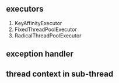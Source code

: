 ## executors

1. KeyAffinityExecutor
2. FixedThreadPoolExecutor
3. RadicalThreadPoolExecutor

## exception handler

## thread context in sub-thread